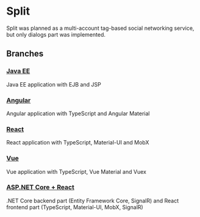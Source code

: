 # Split
Split was planned as a multi-account tag-based social networking service, but only dialogs part was implemented.
## Branches
### [Java EE](https://github.com/AlexanderPokhilenko/SplitMVP/tree/java-ee)
Java EE application with EJB and JSP
### [Angular](https://github.com/AlexanderPokhilenko/SplitMVP/tree/angular)
Angular application with TypeScript and Angular Material
### [React](https://github.com/AlexanderPokhilenko/SplitMVP/tree/react)
React application with TypeScript, Material-UI and MobX
### [Vue](https://github.com/AlexanderPokhilenko/SplitMVP/tree/vue)
Vue application with TypeScript, Vue Material and Vuex
### [ASP.NET Core + React](https://github.com/AlexanderPokhilenko/SplitMVP/tree/dotnet-react)
.NET Core backend part (Entity Framework Core, SignalR) and React frontend part (TypeScript, Material-UI, MobX, SignalR)
